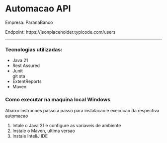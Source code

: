 
<h1><b>Automacao API </b></h1>
<p>Empresa: ParanaBanco</p>
<p>Endpoint: https://jsonplaceholder.typicode.com/users</p>

<hr>

<h3>Tecnologias utilizadas:</h3>

<ul>
  <li>Java 21</li>
  <li>Rest Assured</li>
  <li>Junit</li>git sta
  <li>ExtentReports</li>
  <li>Maven</li>
</ul>

<h3>Como executar na maquina local Windows </h3>

<p>Abaixo instrucoes passo a passo para instalacao e execucao da respectiva automacao</p>
<ol>
  <li>Intale o Java 21 e configure as variaveis de ambiente</li>
  <li>Instale o Maven, ultima versao</li>
  <li>Instale InteliJ IDE</li>
</ol>



